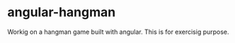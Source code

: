 angular-hangman
=================

Workig on a hangman game built with angular. This is for exercisig purpose.
